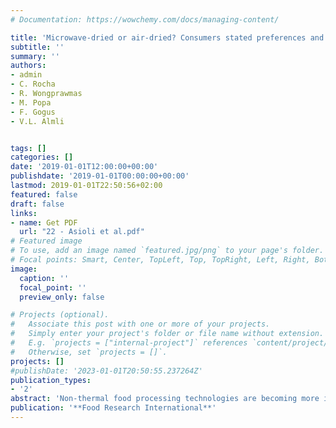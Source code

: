 ```yaml
---
# Documentation: https://wowchemy.com/docs/managing-content/

title: 'Microwave-dried or air-dried? Consumers stated preferences and attitudes for organic dried strawberries. A multi-country investigation in Europe'
subtitle: ''
summary: ''
authors:
- admin
- C. Rocha 
- R. Wongprawmas 
- M. Popa 
- F. Gogus 
- V.L. Almli


tags: []
categories: []
date: '2019-01-01T12:00:00+00:00'
publishdate: '2019-01-01T00:00:00+00:00'
lastmod: 2019-01-01T22:50:56+02:00
featured: false
draft: false
links: 
- name: Get PDF
  url: "22 - Asioli et al.pdf"
# Featured image
# To use, add an image named `featured.jpg/png` to your page's folder.
# Focal points: Smart, Center, TopLeft, Top, TopRight, Left, Right, BottomLeft, Bottom, BottomRight.
image:
  caption: ''
  focal_point: ''
  preview_only: false

# Projects (optional).
#   Associate this post with one or more of your projects.
#   Simply enter your project's folder or file name without extension.
#   E.g. `projects = ["internal-project"]` references `content/project/deep-learning/index.md`.
#   Otherwise, set `projects = []`.
projects: []
#publishDate: '2023-01-01T20:50:55.237264Z'
publication_types: 
- '2'
abstract: 'Non-thermal food processing technologies are becoming more important in the organic food sector because, beyond preserving the organic feature, they could offer organic products with additional benefits in terms of enhanced nutritional content and healthiness as well as better sensory properties that could satisfy the more complex demands of organic consumers. Berries have a well-known health benefits and show increasing market shares in European markets while dehydration can increase the food convenience in terms of extended shelf-life. This study investigates for the first time organic consumers stated preferences, attitudes and individual differences for a non-thermal organic processing technology. Specifically, we investigated consumers preferences for organic dried strawberries varying in drying technology used, such as the most conventional (i.e. thermal) air drying and the most innovative (i.e. non-thermal) microwave drying, origin, price levels, and nutrient contents in three European countries: Norway, Romania and Turkey. Data from a total of 614 consumers were collected through an online choice experiment. Results show that on average consumers prefer organic dried strawberries produced with air drying technology that have national origin, with natural nutrient content and at low price, but country and individual differences are identified. Consumers who showed least rejection for microwave dried products are young, mostly from Norway and have higher positive attitudes towards new food technologies. Consumers who showed most rejection for microwave dried products are older, mostly from Turkey and have higher positive attitudes for organic, natural and ecological products. Organic producers who adopt microwave drying might better inform consumers about the characteristics, the process and highlight the nutritional benefits of such technology. Finally, this research informs policy makers about the need to define and regulate more clearly microwave drying as an organic technology, as well as to regulate labelling to ensure that consumers are not misled and correctly informed about the new technology.'
publication: '**Food Research International**'
---
```

